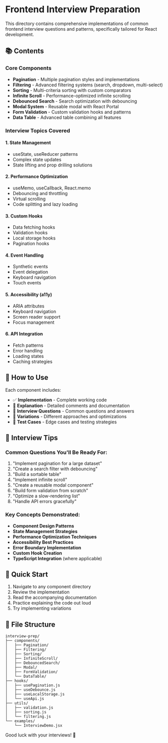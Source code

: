 # Frontend Interview Preparation

This directory contains comprehensive implementations of common frontend interview questions and patterns, specifically tailored for React development.

## 📚 Contents

### Core Components
- **Pagination** - Multiple pagination styles and implementations
- **Filtering** - Advanced filtering systems (search, dropdown, multi-select)
- **Sorting** - Multi-criteria sorting with custom comparators
- **Infinite Scroll** - Performance-optimized infinite scrolling
- **Debounced Search** - Search optimization with debouncing
- **Modal System** - Reusable modal with React Portal
- **Form Validation** - Custom validation hooks and patterns
- **Data Table** - Advanced table combining all features

### Interview Topics Covered

#### 1. **State Management**
- useState, useReducer patterns
- Complex state updates
- State lifting and prop drilling solutions

#### 2. **Performance Optimization**
- useMemo, useCallback, React.memo
- Debouncing and throttling
- Virtual scrolling
- Code splitting and lazy loading

#### 3. **Custom Hooks**
- Data fetching hooks
- Validation hooks
- Local storage hooks
- Pagination hooks

#### 4. **Event Handling**
- Synthetic events
- Event delegation
- Keyboard navigation
- Touch events

#### 5. **Accessibility (a11y)**
- ARIA attributes
- Keyboard navigation
- Screen reader support
- Focus management

#### 6. **API Integration**
- Fetch patterns
- Error handling
- Loading states
- Caching strategies

## 🚀 How to Use

Each component includes:
- ✅ **Implementation** - Complete working code
- 📝 **Explanation** - Detailed comments and documentation
- 🎯 **Interview Questions** - Common questions and answers
- 🔧 **Variations** - Different approaches and optimizations
- 🧪 **Test Cases** - Edge cases and testing strategies

## 📝 Interview Tips

### Common Questions You'll Be Ready For:
1. "Implement pagination for a large dataset"
2. "Create a search filter with debouncing"
3. "Build a sortable table"
4. "Implement infinite scroll"
5. "Create a reusable modal component"
6. "Build form validation from scratch"
7. "Optimize a slow-rendering list"
8. "Handle API errors gracefully"

### Key Concepts Demonstrated:
- **Component Design Patterns**
- **State Management Strategies**
- **Performance Optimization Techniques**
- **Accessibility Best Practices**
- **Error Boundary Implementation**
- **Custom Hook Creation**
- **TypeScript Integration** (where applicable)

## 🎯 Quick Start

1. Navigate to any component directory
2. Review the implementation
3. Read the accompanying documentation
4. Practice explaining the code out loud
5. Try implementing variations

## 📁 File Structure

```
interview-prep/
├── components/
│   ├── Pagination/
│   ├── Filtering/
│   ├── Sorting/
│   ├── InfiniteScroll/
│   ├── DebouncedSearch/
│   ├── Modal/
│   ├── FormValidation/
│   └── DataTable/
├── hooks/
│   ├── usePagination.js
│   ├── useDebounce.js
│   ├── useLocalStorage.js
│   └── useApi.js
├── utils/
│   ├── validation.js
│   ├── sorting.js
│   └── filtering.js
└── examples/
    └── InterviewDemo.jsx
```

Good luck with your interviews! 🎉